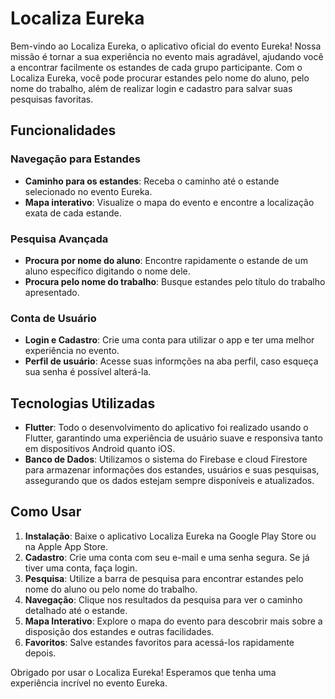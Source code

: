 # Localiza Eureka

Bem-vindo ao Localiza Eureka, o aplicativo oficial do evento Eureka! Nossa missão é tornar a sua experiência no evento mais agradável, ajudando você a encontrar facilmente os estandes de cada grupo participante. Com o Localiza Eureka, você pode procurar estandes pelo nome do aluno, pelo nome do trabalho, além de realizar login e cadastro para salvar suas pesquisas favoritas.

## Funcionalidades

### Navegação para Estandes
- **Caminho para os estandes**: Receba o caminho até o estande selecionado no evento Eureka.
- **Mapa interativo**: Visualize o mapa do evento e encontre a localização exata de cada estande.

### Pesquisa Avançada
- **Procura por nome do aluno**: Encontre rapidamente o estande de um aluno específico digitando o nome dele.
- **Procura pelo nome do trabalho**: Busque estandes pelo título do trabalho apresentado.

### Conta de Usuário
- **Login e Cadastro**: Crie uma conta para utilizar o app e ter uma melhor experiência no evento.
- **Perfil de usuário**:  Acesse suas informções na aba perfil, caso esqueça sua senha é possível alterá-la.

## Tecnologias Utilizadas

- **Flutter**: Todo o desenvolvimento do aplicativo foi realizado usando o Flutter, garantindo uma experiência de usuário suave e responsiva tanto em dispositivos Android quanto iOS.
- **Banco de Dados**: Utilizamos o sistema do Firebase e cloud Firestore para armazenar informações dos estandes, usuários e suas pesquisas, assegurando que os dados estejam sempre disponíveis e atualizados.

## Como Usar

1. **Instalação**: Baixe o aplicativo Localiza Eureka na Google Play Store ou na Apple App Store.
2. **Cadastro**: Crie uma conta com seu e-mail e uma senha segura. Se já tiver uma conta, faça login.
3. **Pesquisa**: Utilize a barra de pesquisa para encontrar estandes pelo nome do aluno ou pelo nome do trabalho.
4. **Navegação**: Clique nos resultados da pesquisa para ver o caminho detalhado até o estande.
5. **Mapa Interativo**: Explore o mapa do evento para descobrir mais sobre a disposição dos estandes e outras facilidades.
6. **Favoritos**: Salve estandes favoritos para acessá-los rapidamente depois.


Obrigado por usar o Localiza Eureka! Esperamos que tenha uma experiência incrível no evento Eureka.
